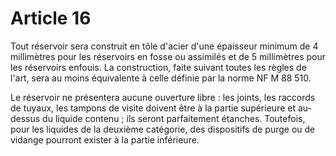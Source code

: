# Article 16

Tout réservoir sera construit en tôle d'acier d'une épaisseur minimum de 4 millimètres pour les réservoirs en fosse ou assimilés et de 5 millimètres pour les réservoirs enfouis. La construction, faite suivant toutes les règles de l'art, sera au moins équivalente à celle définie par la norme NF M 88 510.

Le réservoir ne présentera aucune ouverture libre : les joints, les raccords de tuyaux, les tampons de visite doivent être à la partie supérieure et au-dessus du liquide contenu ; ils seront parfaitement étanches. Toutefois, pour les liquides de la deuxième catégorie, des dispositifs de purge ou de vidange pourront exister à la partie inférieure.
